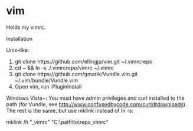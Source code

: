 vim
===

Holds my vimrc.

Installation<br>

Unix-like:
<ol>
 <li>git clone https://github.com/ellingjp/vim.git ~/.vimrcrepo</li>
 <li>cd ~ && ln -s ./.vimrcrepo/vimrc ~/.vimrc</li>
 <li>git clone https://github.com/gmarik/Vundle.vim.git ~/.vim/bundle/Vundle.vim</li>
 <li>Open vim, run :PluginInstall</li>
</ol>


Windows Vista+:
You must have admin privileges and curl installed to the path (for Vundle, see http://www.confusedbycode.com/curl/#downloads).
The rest is the same, but use mklink instead of ln -s:

 mklink /h "_vimrc" "C:\path\to\repo\_vimrc"
